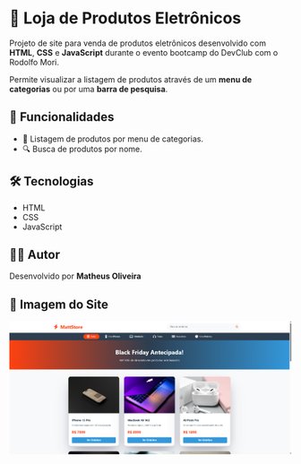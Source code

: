 # 🛒 Loja de Produtos Eletrônicos

Projeto de site para venda de produtos eletrônicos desenvolvido com **HTML**, **CSS** e **JavaScript** durante o evento bootcamp  do DevClub com o Rodolfo Mori.

Permite visualizar a listagem de produtos através de um **menu de categorias** ou por uma **barra de pesquisa**.

## 🚀 Funcionalidades
- 📂 Listagem de produtos por menu de categorias.
- 🔍 Busca de produtos por nome.

## 🛠 Tecnologias
- HTML 
- CSS  
- JavaScript

## 👨‍💻 Autor

Desenvolvido por **Matheus Oliveira**

## 📸 Imagem do Site

<img src="https://github.com/matheusdiass1/Projeto-Tech-Store/blob/main/assets/Site-Store.png?raw=true">
